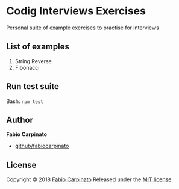 # Codig Interviews Exercises

Personal suite of example exercises to practise for interviews

## List of examples

1. String Reverse
2. Fibonacci

## Run test suite

Bash: `npm test`

## Author

**Fabio Carpinato**

- [github/fabiocarpinato](https://github.com/fbcarpinato)

## License

Copyright © 2018 [Fabio Carpinato](https://github.com/fbcarpinato) Released
under the
[MIT license](https://github.com/fbcarpinato/ci-examples/blob/master/LICENSE).
